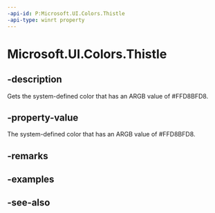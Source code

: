 ```yaml
---
-api-id: P:Microsoft.UI.Colors.Thistle
-api-type: winrt property
---
```


<!-- Property syntax
public Windows.UI.Color Thistle { get; }
-->

# Microsoft.UI.Colors.Thistle

## -description

Gets the system-defined color that has an ARGB value of #FFD8BFD8.

## -property-value

The system-defined color that has an ARGB value of #FFD8BFD8.

## -remarks

## -examples

## -see-also
